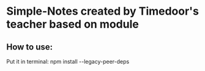 # Simple-Notes created by Timedoor's teacher based on module

## How to use:
Put it in terminal:
npm install --legacy-peer-deps
